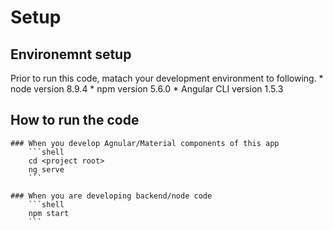 # Setup

## Environemnt setup
Prior to run this code, matach your development environment to following.
    * node version 8.9.4
    * npm version 5.6.0
    * Angular CLI version 1.5.3

## How to run the code
    ### When you develop Agnular/Material components of this app
        ```shell
        cd <project root>
        ng serve
        ```

    ### When you are developing backend/node code
        ```shell
        npm start
        ```
